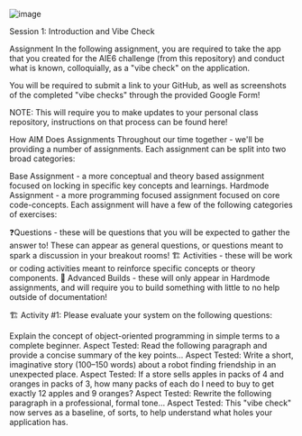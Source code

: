 
![image](https://github.com/user-attachments/assets/95c565c6-8010-4934-b678-d5e6c286b404)


Session 1: Introduction and Vibe Check

Assignment
In the following assignment, you are required to take the app that you created for the AIE6 challenge (from this repository) and conduct what is known, colloquially, as a "vibe check" on the application.

You will be required to submit a link to your GitHub, as well as screenshots of the completed "vibe checks" through the provided Google Form!

NOTE: This will require you to make updates to your personal class repository, instructions on that process can be found here!

How AIM Does Assignments
Throughout our time together - we'll be providing a number of assignments. Each assignment can be split into two broad categories:

Base Assignment - a more conceptual and theory based assignment focused on locking in specific key concepts and learnings.
Hardmode Assignment - a more programming focused assignment focused on core code-concepts.
Each assignment will have a few of the following categories of exercises:

❓Questions - these will be questions that you will be expected to gather the answer to! These can appear as general questions, or questions meant to spark a discussion in your breakout rooms!
🏗️ Activities - these will be work or coding activities meant to reinforce specific concepts or theory components.
🚧 Advanced Builds - these will only appear in Hardmode assignments, and will require you to build something with little to no help outside of documentation!

🏗️ Activity #1:
Please evaluate your system on the following questions:

Explain the concept of object-oriented programming in simple terms to a complete beginner.
Aspect Tested:
Read the following paragraph and provide a concise summary of the key points…
Aspect Tested:
Write a short, imaginative story (100–150 words) about a robot finding friendship in an unexpected place.
Aspect Tested:
If a store sells apples in packs of 4 and oranges in packs of 3, how many packs of each do I need to buy to get exactly 12 apples and 9 oranges?
Aspect Tested:
Rewrite the following paragraph in a professional, formal tone…
Aspect Tested:
This "vibe check" now serves as a baseline, of sorts, to help understand what holes your application has.
